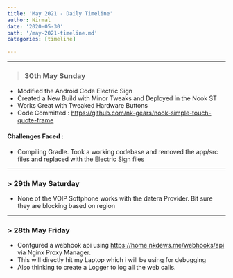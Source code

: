 ```yaml
---
title: 'May 2021 - Daily Timeline'
author: Nirmal
date: '2020-05-30'
path: '/may-2021-timeline.md'
categories: [timeline]

---
```



---
> ### 30th May Sunday
- Modified the Android Code Electric Sign
- Created a New Build with Minor Tweaks and Deployed in the Nook ST
- Works Great with Tweaked Hardware Buttons
- Code Committed : https://github.com/nk-gears/nook-simple-touch-quote-frame

#### Challenges Faced :
- Compiling Gradle. Took a working codebase and removed the app/src files and replaced with the Electric Sign files
---

### > 29th May Saturday

 - None of the VOIP Softphone works with the datera Provider. Bit sure they are blocking based on region
 
 ---

 ### > 28th May Friday

- Confgured a webhook api using https://home.nkdews.me/webhooks/api via Nginx Proxy Manager.
- This will directly hit my Laptop which i will be using for debugging
- Also thinking to create a Logger to log all the web calls.

